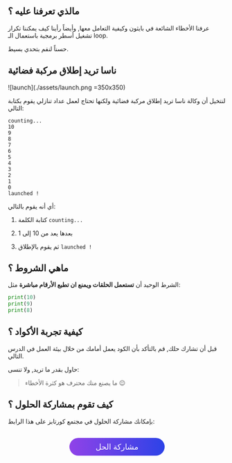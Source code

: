 ## مالذي تعرفنا عليه ؟

عرفنا الأخطاء الشائعة في بايثون وكيفية التعامل معها, وأيضاً رأينا كيف يمكننا تكرار تشغيل أسطر برمجية باستعمال الـ loop.

حسناً لنقم بتحدي بسيط.

## ناسا تريد إطلاق مركبة فضائية

![launch](./assets/launch.png =350x350)

لنتخيل أن وكالة ناسا تريد إطلاق مركبة فضائية ولكنها تحتاج لعمل عداد تنازلي يقوم بكتابة التالي:

```
counting...
10
9
8
7
6
5
4
3
2
1
0
launched !
```

أي أنه يقوم بالتالي:

1. كتابة الكلمة `counting...`

2. بعدها يعد من 10 إلى 1

3. ثم يقوم بالإطلاق `launched !`


## ماهي الشروط ؟

الشرط الوحيد أن **تستعمل الحلقات ويمنع ان تطبع الأرقام مباشرة** مثل:

```python
print(10)
print(9)
print(8)
```

## كيفية تجربة الأكواد ؟

قبل أن تشارك حلك, قم بالتأكد بأن الكود يعمل أمامك من خلال بيئة العمل في الدرس التالي.

حاول بقدر ما تريد, ولا تنسى:

> ما يصنع منك محترف هو كثرة الأخطاء :wink:

## كيف تقوم بمشاركة الحلول ؟

بإمكانك مشاركة الحلول في مجتمع كورتابز على هذا الرابط:

<a href="https://forums.coretabs.net/t/مشاركة-حلول-عمل-عداد-تنازلي-count-down/846" style="display: block; width: 200px; background-color: #5355e8; background-image:linear-gradient(to left, #2d43e7, #9042e8); color:#fff; padding: 10px; margin: 30px auto; border-radius:100px; text-decoration: none; font-size: 18px; text-align: center;">مشاركة الحل</a>

